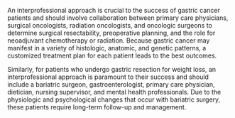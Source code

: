 An interprofessional approach is crucial to the success of gastric cancer patients and should involve collaboration between primary care physicians, surgical oncologists, radiation oncologists, and oncologic surgeons to determine surgical resectability, preoperative planning, and the role for neoadjuvant chemotherapy or radiation. Because gastric cancer may manifest in a variety of histologic, anatomic, and genetic patterns, a customized treatment plan for each patient leads to the best outcomes.

Similarly, for patients who undergo gastric resection for weight loss, an interprofessional approach is paramount to their success and should include a bariatric surgeon, gastroenterologist, primary care physician, dietician, nursing supervisor, and mental health professionals. Due to the physiologic and psychological changes that occur with bariatric surgery, these patients require long-term follow-up and management.